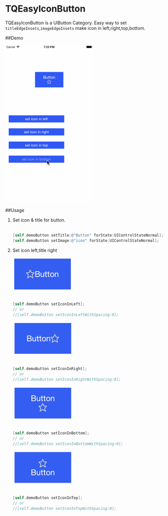 # TQEasyIconButton

TQEasyIconButton is a UIButton Category. Easy way to set `titleEdgeInsets`,`imageEdgeInsets` make icon in left,right,top,bottom.

##Demo

![image](img/demo.gif)

##Usage

1. Set icon & title for button.

	```objective-c

	[self.demoButton setTitle:@"Button" forState:UIControlStateNormal];
	[self.demoButton setImage:@"icon" forState:UIControlStateNormal];

	```

2. Set icon left,title right

	![image](img/left.png) 


	```objective-c

	[self.demoButton setIconInLeft];
	// or
	//[self.demoButton setIconInLeftWithSpacing:0];

	```

	![image](img/right.png)

	```objective-c

	[self.demoButton setIconInRight];
	// or
	//[self.demoButton setIconInRightWithSpacing:0];

	```

	![image](img/bottom.png)

	```objective-c

	[self.demoButton setIconInBottom];
	// or
	//[self.demoButton setIconInBottomWithSpacing:0];
	
	```

	![image](img/top.png)

	```objective-c
	
	[self.demoButton setIconInTop];
	// or
	//[self.demoButton setIconInTopWithSpacing:0];

	```



  

